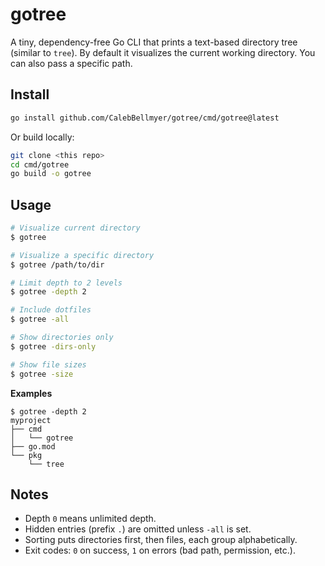 
# gotree

A tiny, dependency-free Go CLI that prints a text-based directory tree (similar to `tree`). By default it visualizes the current working directory. You can also pass a specific path.

## Install

```bash
go install github.com/CalebBellmyer/gotree/cmd/gotree@latest

```

Or build locally:

```bash
git clone <this repo>
cd cmd/gotree
go build -o gotree
```

## Usage

```bash
# Visualize current directory
$ gotree

# Visualize a specific directory
$ gotree /path/to/dir

# Limit depth to 2 levels
$ gotree -depth 2

# Include dotfiles
$ gotree -all

# Show directories only
$ gotree -dirs-only

# Show file sizes
$ gotree -size
```

**Examples**

```
$ gotree -depth 2
myproject
├── cmd
│   └── gotree
├── go.mod
└── pkg
    └── tree
```

## Notes
- Depth `0` means unlimited depth.
- Hidden entries (prefix `.`) are omitted unless `-all` is set.
- Sorting puts directories first, then files, each group alphabetically.
- Exit codes: `0` on success, `1` on errors (bad path, permission, etc.).
